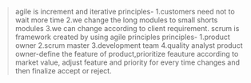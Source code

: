 >agile is increment and iterative
principles-
1.customers need not to wait more time
2.we change the long modules to small shorts modules
3.we can change according to client requirement.
>scrum is framework created by using agile principles
principles-
1.product owner
2.scrum master
3.development team
4.quality analyst
product owner-define the feature of product,prioritize feauture according to market value,
adjust feature and priority for every time changes and then finalize accept or reject.